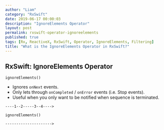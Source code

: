 ```yaml
---
author: "Liam"
category: "RxSwift"
date: 2019-06-17 00:00:03
description: "IgnoreElements Operator"
layout: post
permalink: rxswift-operator-ignoreelements
published: true
tags: [Rx, ReactiveX, RxSwift, Operator, IgnoreElements, Filtering]
title: "What is the IgnoreElements Operator in RxSwift?"
---
```


## RxSwift: IgnoreElements Operator

`ignoreElements()`

- Ignores `onNext` events.
- Only lets through `onCompleted` / `onError` events (i.e. Stop events).
- Useful when you only want to be notified when sequence is terminated.

```
----1--2-----3--4---->

ignoreElements()

--------------------->
```

